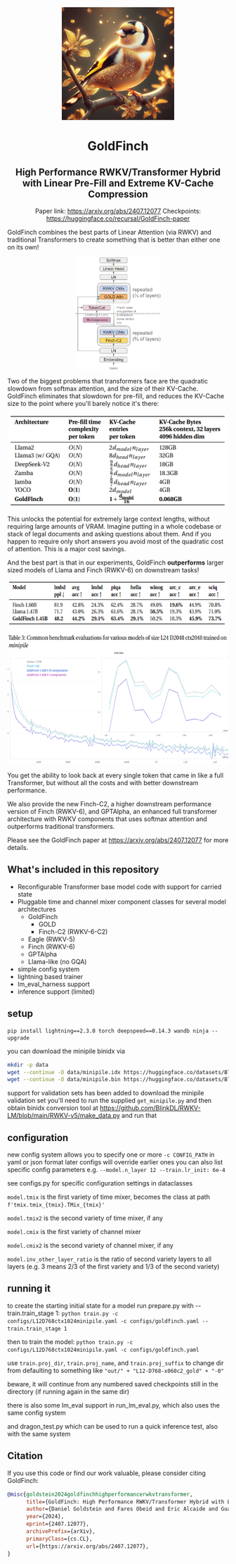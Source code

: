 <div align="center" >
    <img src="assets/goldfinch_mascot_256.jpg" height=256 alt="GoldFinch mascot" /> 

# GoldFinch 
## High Performance RWKV/Transformer Hybrid <br> with Linear Pre-Fill and Extreme KV-Cache Compression

Paper link: https://arxiv.org/abs/2407.12077 Checkpoints: https://huggingface.co/recursal/GoldFinch-paper

</div>

GoldFinch combines the best parts of Linear Attention (via RWKV) and traditional Transformers to create something that is better than either one on its own!

<div align="center" >
    <img src="assets/architecture.png" height=256 alt="GoldFinch architecture" /> 
</div>

Two of the biggest problems that transformers face are the quadratic slowdown from softmax attention, and the size of their KV-Cache. GoldFinch eliminates that slowdown for pre-fill, and reduces the KV-Cache size to the point where you'll barely notice it's there:

<div align="center" >
    <img src="assets/kvcache_comparison.png" height=214 alt="KV-Cache comparison" /> 
</div>

This unlocks the potential for extremely large context lengths, without requiring large amounts of VRAM. Imagine putting in a whole codebase or stack of legal documents and asking questions about them. And if you happen to require only short answers you avoid most of the quadratic cost of attention. This is a major cost savings.

And the best part is that in our experiments, GoldFinch **outperforms** larger sized models of Llama and Finch (RWKV-6) on downstream tasks!

<div align="center" >
    <img src="assets/evals.png" height=159 alt="GoldFinch evals" /> 
</div>

<div align="center" >
    <img src="assets/wandb1B5_composite.png" height=256 alt="GoldFinch performance" /> 
</div>

You get the ability to look back at every single token that came in like a full Transformer, but without all the costs and with better downstream performance.

We also provide the new Finch-C2, a higher downstream performance version of Finch (RWKV-6), and GPTAlpha, an enhanced full transformer architecture with RWKV components that uses softmax attention and outperforms traditional transformers.

Please see the GoldFinch paper at https://arxiv.org/abs/2407.12077 for more details.

## What's included in this repository

- Reconfigurable Transformer base model code with support for carried state
- Pluggable time and channel mixer component classes for several model architectures
  - GoldFinch
    - GOLD
    - Finch-C2 (RWKV-6-C2)
  - Eagle (RWKV-5)
  - Finch (RWKV-6)
  - GPTAlpha
  - Llama-like (no GQA)
- simple config system
- lightning based trainer
- lm_eval_harness support
- inference support (limited)

## setup

```
pip install lightning==2.3.0 torch deepspeed==0.14.3 wandb ninja --upgrade
```

you can download the minipile binidx via 

```bash 
mkdir -p data
wget --continue -O data/minipile.idx https://huggingface.co/datasets/BlinkDL/minipile-tokenized/resolve/main/rwkv_vocab_v20230424/minipile.idx
wget --continue -O data/minipile.bin https://huggingface.co/datasets/BlinkDL/minipile-tokenized/resolve/main/rwkv_vocab_v20230424/minipile.bin
```

support for validation sets has been added
to download the minipile validation set you'll need to run the supplied `get_minipile.py` and then obtain binidx conversion tool at https://github.com/BlinkDL/RWKV-LM/blob/main/RWKV-v5/make_data.py and run that

## configuration

new config system allows you to specify one or more `-c CONFIG_PATH` in yaml or json format
later configs will override earlier ones
you can also list specific config parameters e.g. `--model.n_layer 12 --train.lr_init: 6e-4`

see configs.py for specific configuration settings in dataclasses

`model.tmix` is the first variety of time mixer, becomes the class at path `f'tmix.tmix_{tmix}.TMix_{tmix}'`

`model.tmix2` is the second variety of time mixer, if any

`model.cmix` is the first variety of channel mixer

`model.cmix2` is the second variety of channel mixer, if any

`model.inv_other_layer_ratio` is the ratio of second variety layers to all layers (e.g. 3 means 2/3 of the first variety and 1/3 of the second variety)

## running it

to create the starting initial state for a model run prepare.py with --train.train_stage 1:
`python train.py -c configs/L12D768ctx1024minipile.yaml -c configs/goldfinch.yaml --train.train_stage 1`

then to train the model:
`python train.py -c configs/L12D768ctx1024minipile.yaml -c configs/goldfinch.yaml `

use `train.proj_dir`, `train.proj_name`, and `train.proj_suffix` to change dir from defaulting to something like `"out/" + "L12-D768-x060c2_gold" + "-0"`

beware, it will continue from any numbered saved checkpoints still in the directory (if running again in the same dir)

there is also some lm_eval support in run_lm_eval.py, which also uses the same config system

and dragon_test.py which can be used to run a quick inference test, also with the same system


## Citation

If you use this code or find our work valuable, please consider citing GoldFinch:

```bibtex
@misc{goldstein2024goldfinchhighperformancerwkvtransformer,
      title={GoldFinch: High Performance RWKV/Transformer Hybrid with Linear Pre-Fill and Extreme KV-Cache Compression}, 
      author={Daniel Goldstein and Fares Obeid and Eric Alcaide and Guangyu Song and Eugene Cheah},
      year={2024},
      eprint={2407.12077},
      archivePrefix={arXiv},
      primaryClass={cs.CL},
      url={https://arxiv.org/abs/2407.12077}, 
}
```
